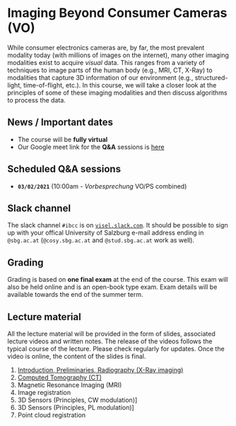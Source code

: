 # Imaging Beyond Consumer Cameras (VO)

While consumer electronics cameras are, by far, the most prevalent modality
today (with millions of images on the internet), many other imaging modalities
exist to acquire *visual* data. This ranges from a variety of techniques to
image parts of the human body (e.g., MRI, CT, X-Ray) to modalities that
capture 3D information of our environment (e.g., structured-light, time-of-flight,
etc.). In this course, we will take a closer look at the principles of some of
these imaging modalities and then discuss algorithms to process the data.

## News / Important dates

- The course will be **fully virtual**
- Our Google meet link for the **Q&A** sessions is [here](https://meet.google.com/zka-jpyj-hmg)

## Scheduled Q&A sessions

- **`03/02/2021`** (10:00am - *Vorbesprechung* VO/PS combined)

## Slack channel

The slack channel `#ibcc` is on [`visel.slack.com`](https://visel.slack.com). It should be possible to sign up with your offical University of Salzburg e-mail address ending in `@sbg.ac.at` (`@cosy.sbg.ac.at` and `@stud.sbg.ac.at` work as well).

## Grading

Grading is based on **one final exam** at the end of the course. This exam will also be held online and is an open-book type exam. Exam details will be available towards the end of the summer term.

## Lecture material

All the lecture material will be provided in the form of slides, associated lecture videos and
written notes. The release of the videos follows the typical course of the lecture. Please check
regularly for updates. Once the video is online, the content of the slides is final.

1. [Introduction, Preliminaries, Radiography (X-Ray imaging)](slides_00.pdf)
2. [Computed Tomography (CT)](slides_01.pdf)
3. Magnetic Resonance Imaging (MRI)
4. Image registration
5. 3D Sensors (Principles, CW modulation)]
6. 3D Sensors (Principles, PL modulation)]
7. Point cloud registration
